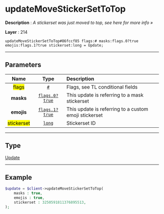 # updateMoveStickerSetToTop

**Description** : *A stickerset was just moved to top, see here for more info &raquo;*

**Layer** : 214

```tl
updateMoveStickerSetToTop#86fccf85 flags:# masks:flags.0?true emojis:flags.1?true stickerset:long = Update;
```

---

## Parameters

| Name | Type | Description |
| :---: | :---: | :--- |
| <mark>flags</mark> | [`#`](type/#) | Flags, see TL conditional fields |
| **masks** | [`flags.0?true`](type/true) | This update is referring to a mask stickerset |
| **emojis** | [`flags.1?true`](type/true) | This update is referring to a custom emoji stickerset |
| <mark>stickerset</mark> | [`long`](type/long) | Stickerset ID |

---

## Type

[Update](type/Update)

---

## Example

```php
$update = $client->updateMoveStickerSetToTop(
	masks : true,
	emojis : true,
	stickerset : 3250591811376895513,
);
```
